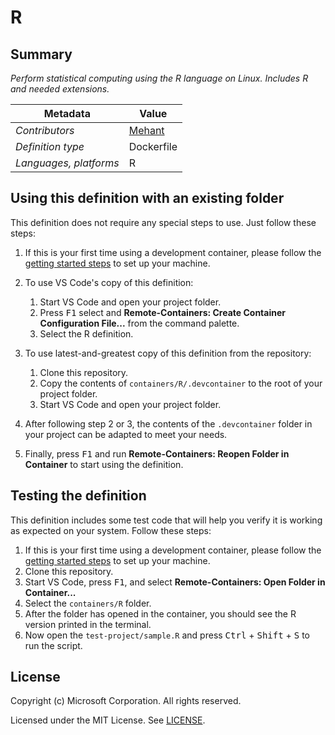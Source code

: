 # R

## Summary

*Perform statistical computing using the R language on Linux. Includes R and needed extensions.*

| Metadata | Value |  
|----------|-------|
| *Contributors* | [Mehant](mailto:kmehant@gmail.com) |
| *Definition type* | Dockerfile |
| *Languages, platforms* | R |

## Using this definition with an existing folder

This definition does not require any special steps to use. Just follow these steps:

1. If this is your first time using a development container, please follow the [getting started steps](https://aka.ms/vscode-remote/containers/getting-started) to set up your machine.

2. To use VS Code's copy of this definition:
   1. Start VS Code and open your project folder.
   2. Press <kbd>F1</kbd> select and **Remote-Containers: Create Container Configuration File...** from the command palette.
   3. Select the R definition.

3. To use latest-and-greatest copy of this definition from the repository:
   1. Clone this repository.
   2. Copy the contents of `containers/R/.devcontainer` to the root of your project folder.
   3. Start VS Code and open your project folder.

4. After following step 2 or 3, the contents of the `.devcontainer` folder in your project can be adapted to meet your needs.

5. Finally, press <kbd>F1</kbd> and run **Remote-Containers: Reopen Folder in Container** to start using the definition.

## Testing the definition

This definition includes some test code that will help you verify it is working as expected on your system. Follow these steps:

1. If this is your first time using a development container, please follow the [getting started steps](https://aka.ms/vscode-remote/containers/getting-started) to set up your machine.
2. Clone this repository.
3. Start VS Code, press <kbd>F1</kbd>, and select **Remote-Containers: Open Folder in Container...**
4. Select the `containers/R` folder.
5. After the folder has opened in the container, you should see the R version printed in the terminal.
6. Now open the `test-project/sample.R` and press <kbd>Ctrl</kbd> + <kbd>Shift</kbd> + <kbd>S</kbd> to run the script.

## License

Copyright (c) Microsoft Corporation. All rights reserved.

Licensed under the MIT License. See [LICENSE](https://github.com/Microsoft/vscode-dev-containers/blob/master/LICENSE).